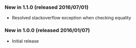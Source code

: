 ### New in 1.1.0 (released 2016/07/01)
* Resolved stackoverflow exception when checking equality

### New in 1.0.0 (released 2016/01/07)
* Initial release
